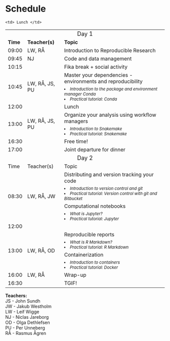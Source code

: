 # Schedule

<table>
  <tr>
    <td colspan="3">
      <font size="4">
      <center> Day 1 </center>
    </td>
  </tr>
    <td> <font size="3"><b>Time</b> </td>
    <td> <font size="3"><b>Teacher(s)</b> </td>
    <td> <font size="3"><b>Topic</b> </td>
  </tr>
  <tr>
    <td> 09:00
    <td> LW, RÅ </td>
    <td> Introduction to Reproducible Research </td>
  </tr>
  <tr>
    <td> 09:45 </td>
    <td> NJ </td>
    <td> Code and data management </td>
  </tr>
  <tr>
    <td> 10:15 </td>
    <td> </td>
    <td> Fika break + social activity </td>
  </tr>
  <tr>
    <td rowspan="2"> 10:45 </td>
    <td rowspan="2"> LW, RÅ, JS, PU </td>
    <td> Master your dependencies - environments and reproducibility </td>
  </tr>
  <tr>
    <td>
      <font size="2"><i>
      <li> Introduction to the package and environment manager Conda
      <li> Practical tutorial: Conda
    </td>
  </tr>
  <tr>
    <td> 12:00  </td>
    <td> </td>
    <td> Lunch </td>
  </tr>
  <tr>
    <td rowspan="2"> 13:00 </td>
    <td rowspan="2"> LW, RÅ, JS, PU </td>
    <td> Organize your analysis using workflow managers </td>
  </tr>
  <tr>
    <td>
      <font size="2"><i>
      <li> Introduction to Snakemake
      <li> Practical tutorial: Snakemake
    </td>
  </tr>
  <tr>
    <td> 16:30 </td>
    <td> </td>
    <td> Free time!</td>
  </tr>
  <tr>
    <td> 17:00 </td>
    <td> </td>
    <td> Joint departure for dinner</td>
  </tr>
  <tr>
    <td colspan="3">
      <font size="4">
      <center> Day 2 </center>
    </td>
  </tr>
  <tr>
    <td> Time </td>
    <td> Teacher(s) </td>
    <td> Topic </td>
  </tr>
  <tr>
    <td rowspan="4"> 08:30 </td>
    <td rowspan="4"> LW, RÅ, JW </td>
    <td> Distributing and version tracking your code </td>
  </tr>
  <tr>
    <td>
      <font size="2"><i>
      <li> Introduction to version control and git
      <li> Practical tutorial: Version control with git and Bitbucket
    </td>
  </tr>
  <tr>
    <td> Computational notebooks </td>
  </tr>
  <tr>
    <td>
      <font size="2"><i>
      <li> What is Jupyter?
      <li> Practical tutorial: Jupyter
    </td>
  </tr>
  <tr>
    <td> 12:00<td>  </td>

    <td> Lunch </td>
  </tr>
  <tr>
    <td rowspan="4"> 13:00 </td>
    <td rowspan="4"> LW, RÅ, OD </td>
    <td> Reproducible reports </td>
  </tr>
  <tr>
    <td>
      <font size="2"><i>
      <li> What is R Markdown?
      <li> Practical tutorial: R Markdown
    </td>
  </tr>
  <tr>
    <td> Containerization </td>
  </tr>
  <tr>
    <td>
      <font size="2"><i>
      <li> Introduction to containers
      <li> Practical tutorial: Docker
    </td>
  </tr>
  <tr>
    <td> 16:00 </td>
    <td> LW, RÅ </td>
    <td> Wrap-up </td>
  </tr>
  <tr>
    <td> 16:30 </td>
    <td>  </td>
    <td> TGIF! </td>
  </tr>
</table>

**Teachers:**  
JS - John Sundh  
JW - Jakub Westholm  
LW - Leif Wigge  
NJ - Niclas Jareborg  
OD - Olga Dethlefsen  
PU - Per Unneberg  
RÅ - Rasmus Ågren  
